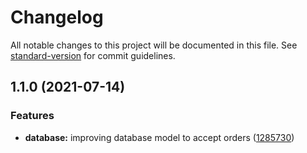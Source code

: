 # Changelog

All notable changes to this project will be documented in this file. See [standard-version](https://github.com/conventional-changelog/standard-version) for commit guidelines.

## 1.1.0 (2021-07-14)


### Features

* **database:** improving database model to accept orders ([1285730](https://github.com/DavidMoura07/waproject-backend/commit/12857306841b17bd27500da8019039837bc443c9))
